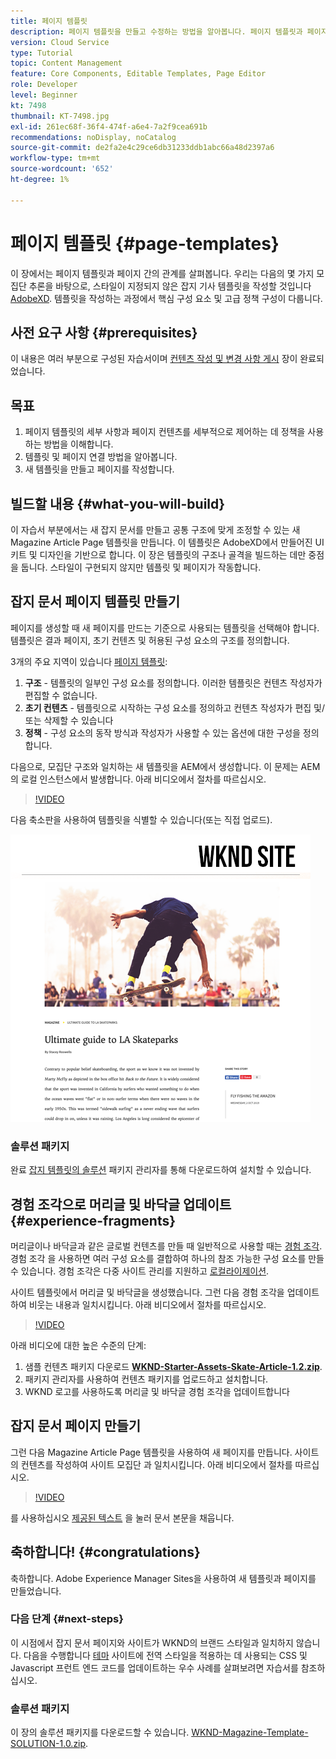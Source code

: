 ```yaml
---
title: 페이지 템플릿
description: 페이지 템플릿을 만들고 수정하는 방법을 알아봅니다. 페이지 템플릿과 페이지 간의 관계를 이해합니다. 컨텐츠에 대한 세부적인 거버넌스 및 브랜드 일관성을 제공하기 위해 페이지 템플릿의 정책을 구성하는 방법을 알아봅니다.  잘 구성된 잡지 기사 템플릿은 Adobe XD의 모집단 을 기반으로 합니다.
version: Cloud Service
type: Tutorial
topic: Content Management
feature: Core Components, Editable Templates, Page Editor
role: Developer
level: Beginner
kt: 7498
thumbnail: KT-7498.jpg
exl-id: 261ec68f-36f4-474f-a6e4-7a2f9cea691b
recommendations: noDisplay, noCatalog
source-git-commit: de2fa2e4c29ce6db31233ddb1abc66a48d2397a6
workflow-type: tm+mt
source-wordcount: '652'
ht-degree: 1%

---
```


# 페이지 템플릿 {#page-templates}

이 장에서는 페이지 템플릿과 페이지 간의 관계를 살펴봅니다. 우리는 다음의 몇 가지 모집단 추론을 바탕으로, 스타일이 지정되지 않은 잡지 기사 템플릿을 작성할 것입니다 [AdobeXD](https://www.adobe.com/products/xd.html). 템플릿을 작성하는 과정에서 핵심 구성 요소 및 고급 정책 구성이 다룹니다.

## 사전 요구 사항 {#prerequisites}

이 내용은 여러 부분으로 구성된 자습서이며 [컨텐츠 작성 및 변경 사항 게시](./author-content-publish.md) 장이 완료되었습니다.

## 목표

1. 페이지 템플릿의 세부 사항과 페이지 컨텐츠를 세부적으로 제어하는 데 정책을 사용하는 방법을 이해합니다.
1. 템플릿 및 페이지 연결 방법을 알아봅니다.
1. 새 템플릿을 만들고 페이지를 작성합니다.

## 빌드할 내용 {#what-you-will-build}

이 자습서 부분에서는 새 잡지 문서를 만들고 공통 구조에 맞게 조정할 수 있는 새 Magazine Article Page 템플릿을 만듭니다. 이 템플릿은 AdobeXD에서 만들어진 UI 키트 및 디자인을 기반으로 합니다. 이 장은 템플릿의 구조나 골격을 빌드하는 데만 중점을 둡니다. 스타일이 구현되지 않지만 템플릿 및 페이지가 작동합니다.

## 잡지 문서 페이지 템플릿 만들기

페이지를 생성할 때 새 페이지를 만드는 기준으로 사용되는 템플릿을 선택해야 합니다. 템플릿은 결과 페이지, 초기 컨텐츠 및 허용된 구성 요소의 구조를 정의합니다.

3개의 주요 지역이 있습니다 [페이지 템플릿](https://experienceleague.adobe.com/docs/experience-manager-cloud-service/sites/authoring/features/templates.html?lang=ko-KR):

1. **구조** - 템플릿의 일부인 구성 요소를 정의합니다. 이러한 템플릿은 컨텐츠 작성자가 편집할 수 없습니다.
1. **초기 컨텐츠** - 템플릿으로 시작하는 구성 요소를 정의하고 컨텐츠 작성자가 편집 및/또는 삭제할 수 있습니다
1. **정책** - 구성 요소의 동작 방식과 작성자가 사용할 수 있는 옵션에 대한 구성을 정의합니다.

다음으로, 모집단 구조와 일치하는 새 템플릿을 AEM에서 생성합니다. 이 문제는 AEM의 로컬 인스턴스에서 발생합니다. 아래 비디오에서 절차를 따르십시오.

>[!VIDEO](https://video.tv.adobe.com/v/332915/?quality=12&learn=on)

다음 축소판을 사용하여 템플릿을 식별할 수 있습니다(또는 직접 업로드).

![문서 페이지 템플릿 축소판](./assets/page-templates/article-page-template-thumbnail.png)


### 솔루션 패키지

완료 [잡지 템플릿의 솔루션](assets/page-templates/WKND-Magazine-Template-SOLUTION-1.1.zip) 패키지 관리자를 통해 다운로드하여 설치할 수 있습니다.

## 경험 조각으로 머리글 및 바닥글 업데이트 {#experience-fragments}

머리글이나 바닥글과 같은 글로벌 컨텐츠를 만들 때 일반적으로 사용할 때는 [경험 조각](https://experienceleague.adobe.com/docs/experience-manager-learn/sites/experience-fragments/experience-fragments-feature-video-use.html). 경험 조각 을 사용하면 여러 구성 요소를 결합하여 하나의 참조 가능한 구성 요소를 만들 수 있습니다. 경험 조각은 다중 사이트 관리를 지원하고 [로컬라이제이션](https://experienceleague.adobe.com/docs/experience-manager-core-components/using/components/experience-fragment.html?lang=en#localized-site-structure).

사이트 템플릿에서 머리글 및 바닥글을 생성했습니다. 그런 다음 경험 조각을 업데이트하여 비웃는 내용과 일치시킵니다. 아래 비디오에서 절차를 따르십시오.

>[!VIDEO](https://video.tv.adobe.com/v/332916/?quality=12&learn=on)

아래 비디오에 대한 높은 수준의 단계:

1. 샘플 컨텐츠 패키지 다운로드 **[WKND-Starter-Assets-Skate-Article-1.2.zip](assets/page-templates/WKND-Starter-Assets-Skate-Article-1.2.zip)**.
1. 패키지 관리자를 사용하여 컨텐츠 패키지를 업로드하고 설치합니다.
1. WKND 로고를 사용하도록 머리글 및 바닥글 경험 조각을 업데이트합니다

## 잡지 문서 페이지 만들기

그런 다음 Magazine Article Page 템플릿을 사용하여 새 페이지를 만듭니다. 사이트의 컨텐츠를 작성하여 사이트 모집단 과 일치시킵니다. 아래 비디오에서 절차를 따르십시오.

>[!VIDEO](https://video.tv.adobe.com/v/332917/?quality=12&learn=on)

를 사용하십시오 [제공된 텍스트](./assets/page-templates/la-skateparks-copy.txt) 을 눌러 문서 본문을 채웁니다.

## 축하합니다! {#congratulations}

축하합니다. Adobe Experience Manager Sites을 사용하여 새 템플릿과 페이지를 만들었습니다.

### 다음 단계 {#next-steps}

이 시점에서 잡지 문서 페이지와 사이트가 WKND의 브랜드 스타일과 일치하지 않습니다. 다음을 수행합니다 [테마](theming.md) 사이트에 전역 스타일을 적용하는 데 사용되는 CSS 및 Javascript 프런트 엔드 코드를 업데이트하는 우수 사례를 살펴보려면 자습서를 참조하십시오.

### 솔루션 패키지

이 장의 솔루션 패키지를 다운로드할 수 있습니다. [WKND-Magazine-Template-SOLUTION-1.0.zip](assets/page-templates/WKND-Magazine-Template-SOLUTION-1.0.zip).
